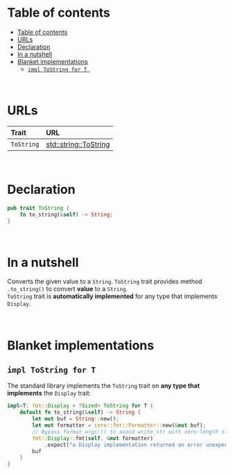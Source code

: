 # Table of contents
<!-- TOC -->
* [Table of contents](#table-of-contents)
* [URLs](#urls)
* [Declaration](#declaration)
* [In a nutshell](#in-a-nutshell)
* [Blanket implementations](#blanket-implementations)
  * [`impl ToString for T `](#impl-tostring-for-t-)
<!-- TOC -->

<br>

# URLs
|Trait|URL|
|:----|:------------|
|`ToString`|[std::string::ToString](https://doc.rust-lang.org/std/string/trait.ToString.html)|

<br>

# Declaration
```rust
pub trait ToString {
    fn to_string(&self) -> String;
}
```

<br>

# In a nutshell
Converts the given value to a `String`.
`ToString` trait provides method `.to_string()` to convert **value** to a `String`.<br>
`ToString` trait is **automatically implemented** for any type that implements `Display`.<br>

<br>

# Blanket implementations
## `impl ToString for T `
The standard library implements the `ToString` trait on **any type that implements** the `Display` trait:
```Rust
impl<T: fmt::Display + ?Sized> ToString for T {
    default fn to_string(&self) -> String {
        let mut buf = String::new();
        let mut formatter = core::fmt::Formatter::new(&mut buf);
        // Bypass format_args!() to avoid write_str with zero-length strs
        fmt::Display::fmt(self, &mut formatter)
            .expect("a Display implementation returned an error unexpectedly");
        buf
    }
}
```